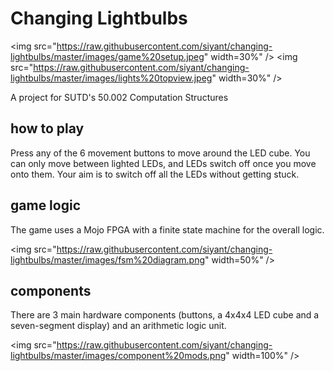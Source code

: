 # Changing Lightbulbs

<img src="https://raw.githubusercontent.com/siyant/changing-lightbulbs/master/images/game%20setup.jpeg" width=30%" />
<img src="https://raw.githubusercontent.com/siyant/changing-lightbulbs/master/images/lights%20topview.jpeg" width=30%" />

A project for SUTD's 50.002 Computation Structures

## how to play
Press any of the 6 movement buttons to move around the LED cube. You can only move between lighted LEDs, and LEDs switch off once you move onto them.
Your aim is to switch off all the LEDs without getting stuck.

## game logic
The game uses a Mojo FPGA with a finite state machine for the overall logic.

<img src="https://raw.githubusercontent.com/siyant/changing-lightbulbs/master/images/fsm%20diagram.png" width=50%" />

## components
There are 3 main hardware components (buttons, a 4x4x4 LED cube and a seven-segment display) and an arithmetic logic unit.

<img src="https://raw.githubusercontent.com/siyant/changing-lightbulbs/master/images/component%20mods.png" width=100%" />
